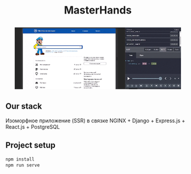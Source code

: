 <h1 align="center">MasterHands</h1>
<h2 align="center">
  <img src="./readme_assets/gifmh.gif" width="90%">
</h2>
  
Our stack
-----------
Изоморфное приложение  (SSR) в связке NGINX + Django + Express.js + React.js + PostgreSQL

## Project setup

```
npm install
npm run serve
```
